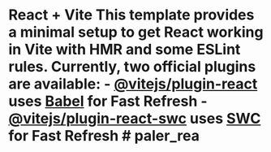 # React + Vite This template provides a minimal setup to get React working in Vite with HMR and some ESLint rules. Currently, two official plugins are available: - [@vitejs/plugin-react](https://github.com/vitejs/vite-plugin-react/blob/main/packages/plugin-react/README.md) uses [Babel](https://babeljs.io/) for Fast Refresh - [@vitejs/plugin-react-swc](https://github.com/vitejs/vite-plugin-react-swc) uses [SWC](https://swc.rs/) for Fast Refresh # paler_rea
 
